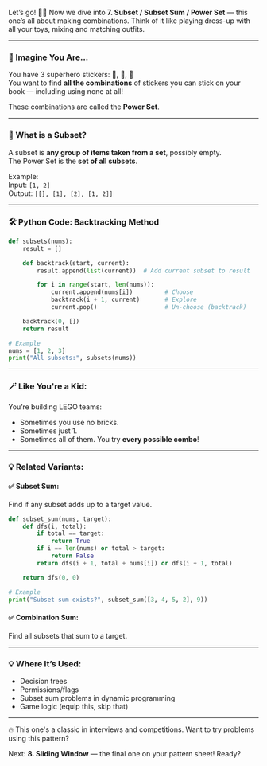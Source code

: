 Let’s go! 🧙‍♂️ Now we dive into **7. Subset / Subset Sum / Power Set** — this one’s all about making combinations. Think of it like playing dress-up with all your toys, mixing and matching outfits.

---

### 🧠 Imagine You Are...

You have 3 superhero stickers: 🦸, 🧙, 🧛  
You want to find **all the combinations** of stickers you can stick on your book — including using none at all!

These combinations are called the **Power Set**.

---

### 🎯 What is a Subset?

A subset is **any group of items taken from a set**, possibly empty.  
The Power Set is the **set of all subsets**.

Example:  
Input: `[1, 2]`  
Output: `[[], [1], [2], [1, 2]]`

---

### 🛠 Python Code: Backtracking Method

```python
def subsets(nums):
    result = []

    def backtrack(start, current):
        result.append(list(current))  # Add current subset to result

        for i in range(start, len(nums)):
            current.append(nums[i])         # Choose
            backtrack(i + 1, current)       # Explore
            current.pop()                   # Un-choose (backtrack)

    backtrack(0, [])
    return result

# Example
nums = [1, 2, 3]
print("All subsets:", subsets(nums))
```

---

### 🪄 Like You're a Kid:

You’re building LEGO teams:
- Sometimes you use no bricks.
- Sometimes just 1.
- Sometimes all of them.
You try **every possible combo**!

---

### 💡 Related Variants:

#### ✅ Subset Sum:
Find if any subset adds up to a target value.

```python
def subset_sum(nums, target):
    def dfs(i, total):
        if total == target:
            return True
        if i == len(nums) or total > target:
            return False
        return dfs(i + 1, total + nums[i]) or dfs(i + 1, total)

    return dfs(0, 0)

# Example
print("Subset sum exists?", subset_sum([3, 4, 5, 2], 9))
```

#### ✅ Combination Sum:
Find all subsets that sum to a target.

---

### 💡 Where It’s Used:

- Decision trees
- Permissions/flags
- Subset sum problems in dynamic programming
- Game logic (equip this, skip that)

---

🔥 This one's a classic in interviews and competitions. Want to try problems using this pattern?

Next: **8. Sliding Window** — the final one on your pattern sheet! Ready?